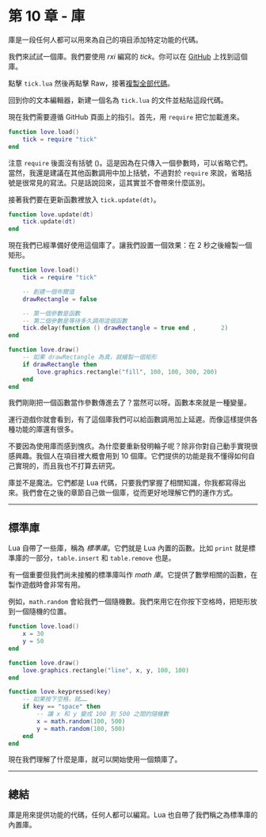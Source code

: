 # 第 10 章 - 庫

庫是一段任何人都可以用來為自己的項目添加特定功能的代碼。

我們來試試一個庫。我們要使用 *rxi* 編寫的 *tick*。你可以在 [GitHub](https://github.com/rxi/tick) 上找到這個庫。

點擊 `tick.lua` 然後再點擊 Raw，接著[複製全部代碼](https://raw.githubusercontent.com/rxi/tick/master/tick.lua)。

回到你的文本編輯器，新建一個名為 `tick.lua` 的文件並粘貼這段代碼。

現在我們需要遵循 GitHub 頁面上的指引。首先，用 `require` 把它加載進來。

```lua
function love.load()
    tick = require "tick"
end
```

注意 `require` 後面沒有括號 ()。這是因為在只傳入一個參數時，可以省略它們。當然，我還是建議在其他函數調用中加上括號，不過對於 `require` 來說，省略括號是很常見的寫法。只是話說回來，這其實並不會帶來什麼區別。

接著我們要在更新函數裡放入 `tick.update(dt)`。

```lua
function love.update(dt)
    tick.update(dt)
end
```

現在我們已經準備好使用這個庫了。讓我們設置一個效果：在 2 秒之後繪製一個矩形。

```lua
function love.load()
    tick = require "tick"

    -- 創建一個布爾值
    drawRectangle = false

    -- 第一個參數是函數
    -- 第二個參數是等待多久調用這個函數
    tick.delay(function () drawRectangle = true end ,       2)
end

function love.draw()
    -- 如果 drawRectangle 為真，就繪製一個矩形
    if drawRectangle then
        love.graphics.rectangle("fill", 100, 100, 300, 200)
    end
end
```

我們剛剛把一個函數當作參數傳進去了？當然可以呀。函數本來就是一種變量。

運行遊戲你就會看到，有了這個庫我們可以給函數調用加上延遲。而像這樣提供各種功能的庫還有很多。

不要因為使用庫而感到愧疚。為什麼要重新發明輪子呢？除非你對自己動手實現很感興趣。我個人在項目裡大概會用到 10 個庫。它們提供的功能是我不懂得如何自己實現的，而且我也不打算去研究。

庫並不是魔法。它們都是 Lua 代碼，只要我們掌握了相關知識，你我都寫得出來。我們會在之後的章節自己做一個庫，從而更好地理解它們的運作方式。

___

## 標準庫

Lua 自帶了一些庫，稱為 *標準庫*。它們就是 Lua 內置的函數。比如 `print` 就是標準庫的一部分，`table.insert` 和 `table.remove` 也是。

有一個重要但我們尚未接觸的標準庫叫作 *math 庫*。它提供了數學相關的函數，在製作遊戲時會非常有用。

例如，`math.random` 會給我們一個隨機數。我們來用它在你按下空格時，把矩形放到一個隨機的位置。

```lua
function love.load()
    x = 30
    y = 50
end

function love.draw()
    love.graphics.rectangle("line", x, y, 100, 100)
end

function love.keypressed(key)
    -- 如果按下空格，就……
    if key == "space" then
        -- 讓 x 和 y 變成 100 到 500 之間的隨機數
        x = math.random(100, 500)
        y = math.random(100, 500)
    end
end
```

現在我們理解了什麼是庫，就可以開始使用一個類庫了。

___

## 總結

庫是用來提供功能的代碼，任何人都可以編寫。Lua 也自帶了我們稱之為標準庫的內置庫。
